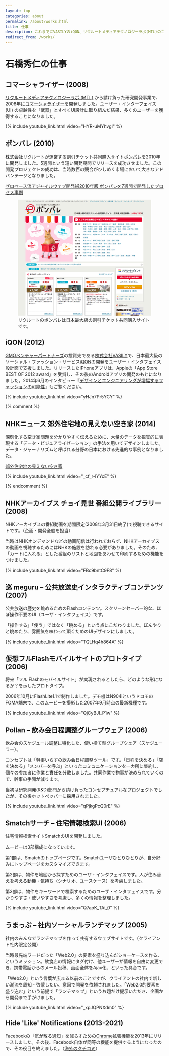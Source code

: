 ```yaml
---
layout: top
categories: about
permalink: /about/works.html
title: 仕事
description: これまでにVASILYのiQON、リクルートメディアテクノロジーラボ(MTL)のコマーシャライザー、リクルートのポンパレなどの開発に携わりました。
redirect_from: /works/
---
```


# 石橋秀仁の仕事

## コマーシャライザー (2008)

[リクルートメディアテクノロジーラボ (MTL)](http://mtl.recruit.co.jp/) から請け負った研究開発事業で、2008年に[コマーシャライザー](http://mtl.recruit.co.jp/works/2008/cmizer.html)を開発しました。ユーザー・インターフェイス (UI) の卓越性を「武器」とすべくUI設計に取り組んだ結果、多くのユーザーを獲得することになりました。

{% include youtube_link.html video="HYR-uMYhvgI" %}

## ポンパレ (2010)

株式会社リクルートが運営する割引チケット共同購入サイト[ポンパレ](http://ponpare.jp)を2010年に開発しました。5週間という短い開発期間でリリースを成功させました。この開発プロジェクトの成功は、当時数百の競合がひしめく市場において大きなアドバンテージとなりました。

[ゼロベース流アジャイルウェブ開発術2010年版 ポンパレを7週間で開発したプロセス事例](/blog/2012/07/09/agile-development.html)

<figure>
  <img src="/assets/about/2015-01-12-works/ponpare.png" alt="ポンパレのスクリーンショット">
  <figcaption>リクルートのポンパレは日本最大級の割引チケット共同購入サイトです。</figcaption>
</figure>

## iQON (2012)

[GMOベンチャーパートナーズ](http://www.gmo-vp.com)の投資先である[株式会社VASILY](http://vasily.jp)で、日本最大級のソーシャル・ファッション・サービス[iQON](http://www.iqon.jp)の開発をユーザー・インタフェイス設計面で支援しました。リリースしたiPhoneアプリは、Appleの「App Store BEST OF 2012 award」を受賞し、その後のAndroidアプリの開発のもとになりました。2014年6月のインタビュー『[デザインとエンジニアリングが増幅するファッションの可能性](http://gmo-vp.com/interview/2014/08/2.html)』もご覧ください。

{% include youtube_link.html video="yHJn7Pr5YCY" %}

{% comment %}
## NHKニュース 郊外住宅地の見えない空き家 (2014)

深刻化する空き家問題を分かりやすく伝えるために、大量のデータを視覚的に表現する「データ・ビジュアライゼーション」の手法を用いてデザインしました。データ・ジャーナリズムと呼ばれる分野の日本における先進的な事例となりました。

[郊外住宅地の見えない空き家](http://www3.nhk.or.jp/news/akiya/)

{% include youtube_link.html video="_cf_r-lYYcE" %}

{% endcomment %}

## NHKアーカイブス チョイ見世 番組公開ライブラリー (2008)

NHKアーカイブスの番組動画を期間限定(2008年3月31日終了)で視聴できるサイトです。（企画・開発全般を担当）

当時はNHKオンデマンドなどの動画配信は行われておらず、NHKアーカイブスの動画を視聴するためにはNHKの施設を訪れる必要がありました。そのため、「カートに入れる」とした番組のリストと地図をあわせて印刷するための機能をつけました。

{% include youtube_link.html video="FBc9bntC9F8" %}

## 巡 meguru – 公共放送史インタラクティブコンテンツ (2007)

公共放送の歴史を眺めるためのFlashコンテンツ。スクリーンセーバー的な、ほぼ操作不要のUI（ユーザ・インタフェイス）です。

「操作する」「使う」ではなく「眺める」という点にこだわりました。ぼんやりと眺めたり、雰囲気を味わって頂くためのUIデザインにしました。

{% include youtube_link.html video="TQLHq4h864A" %}

## 仮想フルFlashモバイルサイトのプロトタイプ (2006)

将来「フル Flashのモバイルサイト」が実現されるとしたら、どのような形になるか？を示したプロトタイプ。

2006年10月にFlashLite1.1で制作しました。デモ機はN904iというドコモのFOMA端末で、このムービーを撮影した2007年9月時点の最新機種です。　

{% include youtube_link.html video="QjCyBJI_P1w" %}

## Pollan – 飲み会日程調整グループウェア (2006)

飲み会のスケジュール調整に特化した、使い捨て型グループウェア（スケジューラー）。

コンセプトは「幹事いらずの飲み会日程調整ツール」です。「日程を決める」「店を決める」「メンバーを呼ぶ」といったコミュニケーションを一カ所に集約し、個々の参加者に作業と責任を分散しました。共同作業で物事が決められていくので、幹事の手間が減ります。

当初は研究開発(R&D)部門から請け負ったコンセプチュアルなプロジェクトでしたが、その後ホットペッパーに採用されました。

{% include youtube_link.html video="qPjkgPcQ0rE" %}

## Smatchサーチ – 住宅情報検索UI (2006)

住宅情報検索サイトSmatchのUIを開発しました。

ムービーは3部構成になっています。

第1部は、Smatchのトップページです。Smatchユーザひとりひとりが、自分好みにトップページをカスタマイズできます。

第2部は、物件を地図から探すためのユーザ・インタフェイスです。人が住み替えを考える動機・気持ち（シナリオ、ユースケース）を考慮しました。

第3部は、物件をキーワードで検索するためのユーザ・インタフェイスです。分かりやすさ・使いやすさを考慮し、多くの情報を整理しました。

{% include youtube_link.html video="Q7apK_TAi_0" %}

## うまっぷ – 社内ソーシャルランチマップ (2005)

社内のみんなでランチマップを作って共有するウェブサイトです。（クライアント社内限定公開）

当時最先端ワードだった「Web2.0」の要素を盛り込んだショーケースを作る、というミッション。飲食店の情報にタグ付け、他ユーザーが情報を自由に変更でき、携帯電話からのメール投稿、画面全体をAjax化、といった具合です。

「Web2.0」という言葉が広まる以前のことですが、クライアントの社内で新しい潮流を周知・啓蒙したい、意図で開発を依頼されました。「Web2.0的要素を盛り込む」という前提で「ランチマップ」というお題だけ提示いただき、企画から開発まで手がけました。

{% include youtube_link.html video="_xpJQPNXdm0" %}

## Hide 'Like' Notifications (2013-2021)

Facebookの「気が散る通知」を減らすための[Chrome拡張機能](https://chrome.google.com/webstore/detail/hide-likes-on-facebook-no/kbfakkkdllpodegeoggpfcmjabodhpca)を2013年にリリースしました。その後、Facebook自体が同等の機能を提供するようになったので、その役目を終えました。（[海外のクチコミ](https://www.tubblog.co.uk/blog/tech-reviews/hide-facebook-like-notifications/)）
